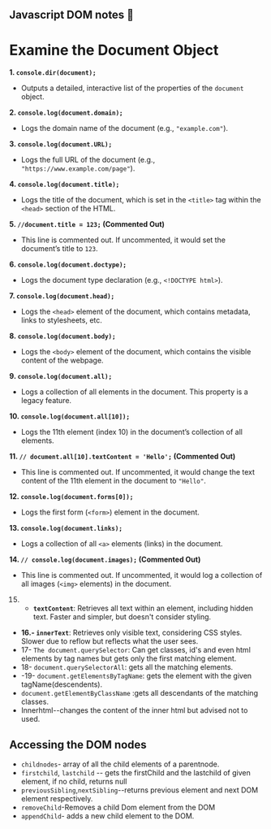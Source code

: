 
## Javascript DOM notes :robot:

# **Examine the Document Object**

 **1. `console.dir(document);`**
- Outputs a detailed, interactive list of the properties of the `document` object.

 **2. `console.log(document.domain);`**
- Logs the domain name of the document (e.g., `"example.com"`).

 **3. `console.log(document.URL);`**
- Logs the full URL of the document (e.g., `"https://www.example.com/page"`).

 **4. `console.log(document.title);`**
- Logs the title of the document, which is set in the `<title>` tag within the `<head>` section of the HTML.

 **5. `//document.title = 123;` (Commented Out)**
- This line is commented out. If uncommented, it would set the document’s title to `123`.

 **6. `console.log(document.doctype);`**
- Logs the document type declaration (e.g., `<!DOCTYPE html>`).

 **7. `console.log(document.head);`**
- Logs the `<head>` element of the document, which contains metadata, links to stylesheets, etc.

 **8. `console.log(document.body);`**
- Logs the `<body>` element of the document, which contains the visible content of the webpage.

**9. `console.log(document.all);`**
- Logs a collection of all elements in the document. This property is a legacy feature.

 **10. `console.log(document.all[10]);`**
- Logs the 11th element (index 10) in the document’s collection of all elements.

 **11. `// document.all[10].textContent = 'Hello';` (Commented Out)**
- This line is commented out. If uncommented, it would change the text content of the 11th element in the document to `"Hello"`.

**12. `console.log(document.forms[0]);`**
- Logs the first form (`<form>`) element in the document.

**13. `console.log(document.links);`**
- Logs a collection of all `<a>` elements (links) in the document.

 **14. `// console.log(document.images);` (Commented Out)**
- This line is commented out. If uncommented, it would log a collection of all images (`<img>` elements) in the document.

 15. -   **`textContent`**: Retrieves all text within an element, including hidden text. Faster and simpler, but doesn't consider styling.
 -   **16.- `innerText`**: Retrieves only visible text, considering CSS styles. Slower due to reflow but reflects what the user sees.
 - 17- `The document.querySelector`: Can get classes, id's and even html elements by tag names but gets only the first matching element.
 - 18- `document.querySelectorAll`: gets all the matching elements.
 - -19- `document.getElementsByTagName`: gets the element with the given tagName(descendents). 
 - `document.getElementByClassName` :gets all descendants of the matching classes.
 - Innerhtml--changes the content of the inner html but advised not to used.
 ## Accessing the DOM nodes
 - `childnodes`- array of all the child elements of a parentnode.
 - `firstchild`, `lastchild` -- gets the firstChild and the lastchild of given element, if no child, returns null
 - `previousSibling`,`nextSibling`--returns previous element and next DOM element respectively.
 - `removeChild`-Removes a child Dom element from the DOM
 - `appendChild`- adds a new child element to the DOM.
 

    
   
   
